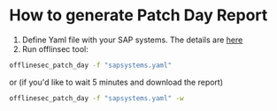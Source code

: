 # How to generate Patch Day Report

1. Define Yaml file with your SAP systems. The details are [here](./yaml_file_structure.md)
2. Run offlinsec tool:
```sh
offlinesec_patch_day -f "sapsystems.yaml"
```
or (if you'd like to wait 5 minutes and download the report)
```sh
offlinesec_patch_day -f "sapsystems.yaml" -w
```